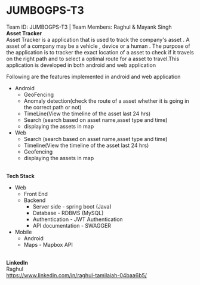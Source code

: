 # JUMBOGPS-T3
Team ID: JUMBOGPS-T3 | Team Members: Raghul &amp; Mayank Singh
</br>**Asset Tracker**</br>
Asset Tracker is a application that is used to track the company's asset . A asset of a company may be a vehicle , device or a human . The purpose of the application is to tracker the exact location of a asset to check if it travels on the right path and to select a optimal route for a asset to travel.This application is developed in both android and web application 

Following are the features implemented in android and web application
* Android
  * GeoFencing
  * Anomaly detection(check the route of a asset whether it is going in the correct path or not)
  * TimeLine(View the timeline of the asset last 24 hrs)
  * Search (search based on asset name,asset type and time)
  * displaying the assets in  map
* Web
  * Search (search based on asset name,asset type and time)
  * Timeline(View the timeline of the asset last 24 hrs)
  * Geofencing
  * displaying the assets in  map

</br>**Tech Stack**
* Web
  * Front End
  * Backend 
    * Server side - spring boot (Java)
    * Database - RDBMS (MySQL)
    * Authentication - JWT Authentication
    * API documentation - SWAGGER 
* Mobile
  * Android 
  * Maps - Mapbox API 



</br>**LinkedIn**</br> 
Raghul</br>
https://www.linkedin.com/in/raghul-tamilaiah-04baa6b5/
